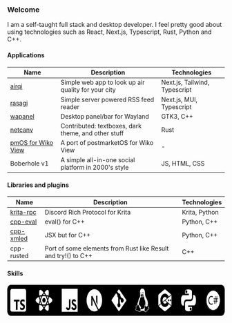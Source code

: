### Welcome

I am a self-taught full stack and desktop developer. I feel pretty good about using technologies such as React, Next.js, Typescript, Rust, Python and C++.

#### Applications

|Name|Description|Technologies|
|----|-----------|------------|
|[airqi](https://github.com/Firstbober/airqi)|Simple web app to look up air quality for your city|Next.js, Tailwind, Typescript| 
|[rasagi](https://github.com/Firstbober/rasagi)|Simple server powered RSS feed reader|Next.js, MUI, Typescript| 
|[wapanel](https://github.com/Firstbober/wapanel)|Desktop panel/bar for Wayland|GTK3, C++|
|[netcanv](https://github.com/liquidev/netcanv)|Contributed: textboxes, dark theme, and other stuff|Rust|
|[pmOS for Wiko View](https://wiki.postmarketos.org/wiki/Wiko_View_(wiko-v12bnlite))| A port of postmarketOS for Wiko View| - |
|Boberhole v1|A simple all-in-one social platform in 2000's style|JS, HTML, CSS|

#### Libraries and plugins

|Name|Description|Technologies|
|----|-----------|------------|
|[krita-rpc](https://github.com/Firstbober/krita-rpc)|Discord Rich Protocol for Krita|Krita, Python|
|[cpp-eval](https://github.com/Firstbober/cpp-eval)|eval() for C++|Python, C++|
|[cpp-xmled](https://github.com/Firstbober/cppxmled)|JSX but for C++|Python, C++|
|cpp-rusted|Port of some elements from Rust like Result and try!() to C++|C++|
#### Skills

<img align="center" height="72px" src="./logos.svg">
<br />

<!--
**Firstbober/Firstbober** is a ✨ _special_ ✨ repository because its `README.md` (this file) appears on your GitHub profile.

Here are some ideas to get you started:

- 🔭 I’m currently working on ...
- 🌱 I’m currently learning ...
- 👯 I’m looking to collaborate on ...
- 🤔 I’m looking for help with ...
- 💬 Ask me about ...
- 📫 How to reach me: ...
- 😄 Pronouns: ...
- ⚡ Fun fact: ...
-->
